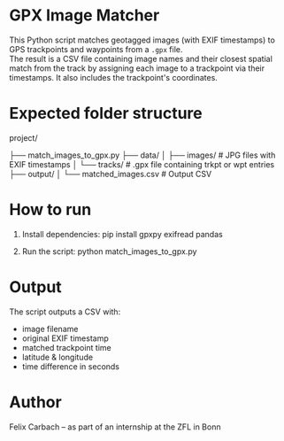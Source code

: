 # GPX Image Matcher
This Python script matches geotagged images (with EXIF timestamps) to GPS trackpoints and waypoints from a `.gpx` file.  
The result is a CSV file containing image names and their closest spatial match from the track by assigning each image to a trackpoint via their timestamps. It also includes the trackpoint's coordinates.

# Expected folder structure

project/

├── match_images_to_gpx.py
├── data/
│ ├── images/ # JPG files with EXIF timestamps
│ └── tracks/ # .gpx file containing trkpt or wpt entries
├── output/
│ └── matched_images.csv # Output CSV

# How to run
1. Install dependencies:
   pip install gpxpy exifread pandas
   
2. Run the script:
   python match_images_to_gpx.py

# Output
The script outputs a CSV with:
- image filename
- original EXIF timestamp
- matched trackpoint time
- latitude & longitude
- time difference in seconds

# Author
Felix Carbach – as part of an internship at the ZFL in Bonn

